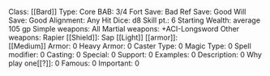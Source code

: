 Class: [[Bard]]
Type: Core
BAB: 3/4
Fort Save: Bad
Ref Save: Good
Will Save: Good
Alignment: Any
Hit Dice: d8
Skill pt.: 6
Starting Wealth: average 105 gp
Simple weapons: All
Martial weapons: +ACI-Longsword
Other weapons:  Rapier
[[Shield]]:  Sap
[[Light]] [[armor]]:  
[[Medium]] Armor: 0
Heavy Armor: 0
Caster Type: 0
Magic Type: 0
Spell modifier: 0
Casting: 0
Special: 0
Support: 0
Examples: 0
Description: 0
Why play one[[?]]: 0
Famous: 0
Important: 0
